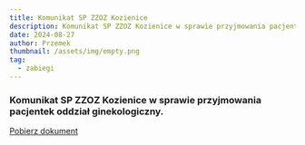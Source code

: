 ```yaml
---
title: Komunikat SP ZZOZ Kozienice
description: Komunikat SP ZZOZ Kozienice w sprawie przyjmowania pacjentek oddział ginekologiczny.
date: 2024-08-27
author: Przemek
thumbnail: /assets/img/empty.png
tag:
  - zabiegi
---
```


### Komunikat SP ZZOZ Kozienice w sprawie przyjmowania pacjentek oddział ginekologiczny.


<a href="/assets/docs/08.2024-Informacja-SP ZZOZ-w-Kozienicach-Oddział-Ginegologiczno-Położniczy.pdf" class="button mt-5" target="_blank" data-no-swup>Pobierz dokument</a>

